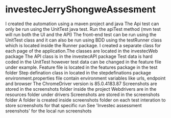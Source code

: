 # investecJerryShongweAssesment

I created the automation using a maven project and java
The Api test can only be run using the UnitTest java test. Run the apiTest method (mvn test will run both the UI and the API)
The front-end test can be run using the UnitTest class and it can also be run using BDD using the testRunner class which is located inside the Runner package.
I created a separate class for each page of the application.The classes are located in the investecWeb package
The API class is in the investecAPI package
Test data is hard coded in the UnitTest however test data can be changed in the feature file under example.
Feature file is located in the features package in the test folder
Step defination class in located in the stepdefinations package 
environment.properties file contain environment variables like urls, endpoint and browser
The ChromeDriver version is 85.0.4183.87
Screenshots are stored in the screenshots folder inside the project
Webdrivers are in the resources folder under drivers
Screenshots are stored in the screenshots folder
A folder is created inside screenshots folder on each test interation to store screenshots for that specific run
See 'Investec assessment sreenshots' for the local run screenshots
